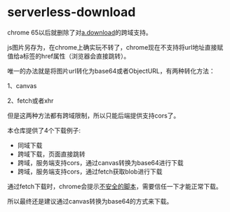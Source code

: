 # serverless-download

chrome 65以后就删除了对[a.download](https://stackoverflow.com/questions/49474775/chrome-65-blocks-cross-origin-a-download-client-side-workaround-to-force-down)的跨域支持。


js图片另存为，在chrome上确实玩不转了，chrome现在不支持将url地址直接赋值给a标签的href属性（浏览器会直接跳转）。

唯一的办法就是将图片url转化为base64或者ObjectURL，有两种转化方法：

1、canvas

2、fetch或者xhr

但是这两种方法都有跨域限制，所以只能后端提供支持cors了。

本仓库提供了4个下载例子:

* 同域下载
* 跨域下载，页面直接跳转
* 跨域，服务端支持cors，通过canvas转换为base64进行下载
* 跨域，服务端支持cors，通过fetch获取blob进行下载

通过fetch下载时，chrome会提示[不安全的脚本](https://support.google.com/chrome/answer/99020?p=unauthenticated&visit_id=636806410731401727-3641021513&rd=1#content)，需要信任一下才能正常下载。

所以最终还是建议通过canvas转换为base64的方式来下载。